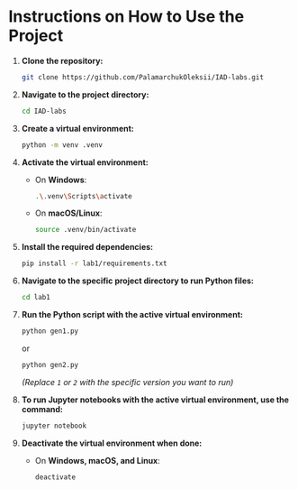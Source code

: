 # **Instructions on How to Use the Project**

1. **Clone the repository:**
   ```bash
   git clone https://github.com/PalamarchukOleksii/IAD-labs.git
   ```

2. **Navigate to the project directory:**
   ```bash
   cd IAD-labs
   ```

3. **Create a virtual environment:**
   ```bash
   python -m venv .venv
   ```

4. **Activate the virtual environment:**

   - On **Windows**:
     ```bash
     .\.venv\Scripts\activate
     ```
   - On **macOS/Linux**:
     ```bash
     source .venv/bin/activate
     ```

5. **Install the required dependencies:**
   ```bash
   pip install -r lab1/requirements.txt
   ```

6. **Navigate to the specific project directory to run Python files:**
   ```bash
   cd lab1
   ```

7. **Run the Python script with the active virtual environment:**
   ```bash
   python gen1.py
   ```
   or
   ```bash
   python gen2.py
   ```
   *(Replace `1` or `2` with the specific version you want to run)*

8. **To run Jupyter notebooks with the active virtual environment, use the command:**
   ```bash
   jupyter notebook
   ```

9. **Deactivate the virtual environment when done:**

   - On **Windows, macOS, and Linux**:
     ```bash
     deactivate
     ```
